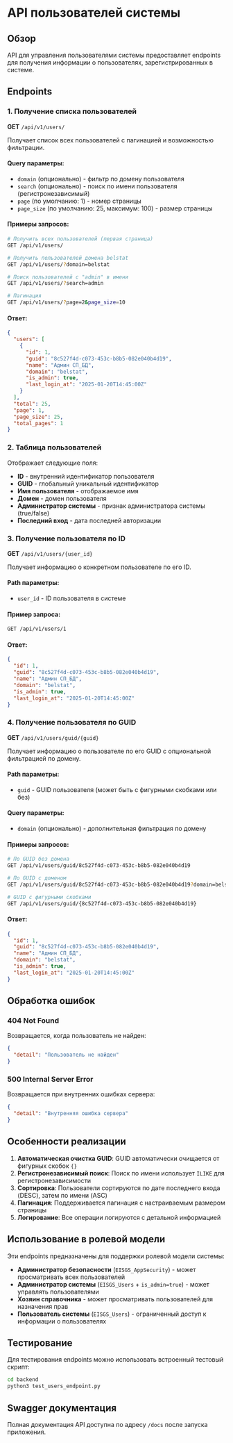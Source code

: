 # API пользователей системы

## Обзор

API для управления пользователями системы предоставляет endpoints для получения информации о пользователях, зарегистрированных в системе.

## Endpoints

### 1. Получение списка пользователей

**GET** `/api/v1/users/`

Получает список всех пользователей с пагинацией и возможностью фильтрации.

#### Query параметры:

- `domain` (опционально) - фильтр по домену пользователя
- `search` (опционально) - поиск по имени пользователя (регистронезависимый)
- `page` (по умолчанию: 1) - номер страницы
- `page_size` (по умолчанию: 25, максимум: 100) - размер страницы

#### Примеры запросов:

```bash
# Получить всех пользователей (первая страница)
GET /api/v1/users/

# Получить пользователей домена belstat
GET /api/v1/users/?domain=belstat

# Поиск пользователей с "admin" в имени
GET /api/v1/users/?search=admin

# Пагинация
GET /api/v1/users/?page=2&page_size=10
```

#### Ответ:

```json
{
  "users": [
    {
      "id": 1,
      "guid": "8c527f4d-c073-453c-b8b5-082e040b4d19",
      "name": "Админ СП_БД",
      "domain": "belstat",
      "is_admin": true,
      "last_login_at": "2025-01-20T14:45:00Z"
    }
  ],
  "total": 25,
  "page": 1,
  "page_size": 25,
  "total_pages": 1
}
```

### 2. Таблица пользователей
Отображает следующие поля:
- **ID** - внутренний идентификатор пользователя
- **GUID** - глобальный уникальный идентификатор
- **Имя пользователя** - отображаемое имя
- **Домен** - домен пользователя
- **Администратор системы** - признак администратора системы (true/false)
- **Последний вход** - дата последней авторизации

### 3. Получение пользователя по ID

**GET** `/api/v1/users/{user_id}`

Получает информацию о конкретном пользователе по его ID.

#### Path параметры:

- `user_id` - ID пользователя в системе

#### Пример запроса:

```bash
GET /api/v1/users/1
```

#### Ответ:

```json
{
  "id": 1,
  "guid": "8c527f4d-c073-453c-b8b5-082e040b4d19",
  "name": "Админ СП_БД",
  "domain": "belstat",
  "is_admin": true,
  "last_login_at": "2025-01-20T14:45:00Z"
}
```

### 4. Получение пользователя по GUID

**GET** `/api/v1/users/guid/{guid}`

Получает информацию о пользователе по его GUID с опциональной фильтрацией по домену.

#### Path параметры:

- `guid` - GUID пользователя (может быть с фигурными скобками или без)

#### Query параметры:

- `domain` (опционально) - дополнительная фильтрация по домену

#### Примеры запросов:

```bash
# По GUID без домена
GET /api/v1/users/guid/8c527f4d-c073-453c-b8b5-082e040b4d19

# По GUID с доменом
GET /api/v1/users/guid/8c527f4d-c073-453c-b8b5-082e040b4d19?domain=belstat

# GUID с фигурными скобками
GET /api/v1/users/guid/{8c527f4d-c073-453c-b8b5-082e040b4d19}
```

#### Ответ:

```json
{
  "id": 1,
  "guid": "8c527f4d-c073-453c-b8b5-082e040b4d19",
  "name": "Админ СП_БД",
  "domain": "belstat",
  "is_admin": true,
  "last_login_at": "2025-01-20T14:45:00Z"
}
```

## Обработка ошибок

### 404 Not Found

Возвращается, когда пользователь не найден:

```json
{
  "detail": "Пользователь не найден"
}
```

### 500 Internal Server Error

Возвращается при внутренних ошибках сервера:

```json
{
  "detail": "Внутренняя ошибка сервера"
}
```

## Особенности реализации

1. **Автоматическая очистка GUID**: GUID автоматически очищается от фигурных скобок `{}`
2. **Регистронезависимый поиск**: Поиск по имени использует `ILIKE` для регистронезависимости
3. **Сортировка**: Пользователи сортируются по дате последнего входа (DESC), затем по имени (ASC)
4. **Пагинация**: Поддерживается пагинация с настраиваемым размером страницы
5. **Логирование**: Все операции логируются с детальной информацией

## Использование в ролевой модели

Эти endpoints предназначены для поддержки ролевой модели системы:

- **Администратор безопасности** (`EISGS_AppSecurity`) - может просматривать всех пользователей
- **Администратор системы** (`EISGS_Users` + `is_admin=true`) - может управлять пользователями
- **Хозяин справочника** - может просматривать пользователей для назначения прав
- **Пользователь системы** (`EISGS_Users`) - ограниченный доступ к информации о пользователях

## Тестирование

Для тестирования endpoints можно использовать встроенный тестовый скрипт:

```bash
cd backend
python3 test_users_endpoint.py
```

## Swagger документация

Полная документация API доступна по адресу `/docs` после запуска приложения.

